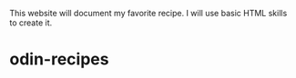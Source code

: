This website will document my favorite recipe.
I will use basic HTML skills to create it. 



# odin-recipes